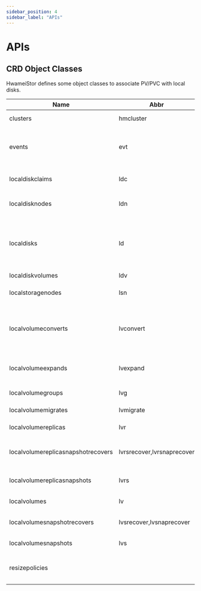 ```yaml
---
sidebar_position: 4
sidebar_label: "APIs"
---
```


# APIs

## CRD Object Classes

HwameiStor defines some object classes to associate PV/PVC with local disks.

| Name                               | Abbr                       | Kind                              | Function                                                             |
|------------------------------------|----------------------------|-----------------------------------|----------------------------------------------------------------------|
| clusters                           | hmcluster                  | Cluster                           | HwameiStor cluster                                                   |
| events                             | evt                        | Event                             | Audit information of HwameiStor cluster                              |
| localdiskclaims                    | ldc                        | LocalDiskClaim                    | Filter and allocate local data disks                                 |
| localdisknodes                     | ldn                        | LocalDiskNode                     | Storage pool for disk volumes                                        |
| localdisks                         | ld                         | LocalDisk                         | Data disks on nodes and automatically find which disks are available |
| localdiskvolumes                   | ldv                        | LocalDiskVolume                   | Disk volumes                                                         |
| localstoragenodes                  | lsn                        | LocalStorageNode                  | Storage pool for lvm volumes                                         |
| localvolumeconverts                | lvconvert                  | LocalVolumeConvert                | Convert common LVM volume to highly available LVM volume             |
| localvolumeexpands                 | lvexpand                   | LocalVolumeExpand                 | Expand local volume storage capacity                                 |                                                        |
| localvolumegroups                  | lvg                        | LocalVolumeGroup                  | LVM volume groups                                                    |                                                          |
| localvolumemigrates                | lvmigrate                  | LocalVolumeMigrate                | Migrate LVM volume                                                   |
| localvolumereplicas                | lvr                        | LocalVolumeReplica                | Replicas of LVM volume                                               |
| localvolumereplicasnapshotrecovers | lvrsrecover,lvrsnaprecover | LocalVolumeReplicaSnapshotRecover | Recover snapshots of LVM volume Replicas                             |
| localvolumereplicasnapshots        | lvrs                       | LocalVolumeReplicaSnapshot        | Snapshots of LVM volume Replicas                                     |
| localvolumes                       | lv                         | LocalVolume                       | LVM local volumes                                                    |
| localvolumesnapshotrecovers        | lvsrecover,lvsnaprecover   | LocalVolumeSnapshotRecover        | Recover snapshots of LVM volume                                      |
| localvolumesnapshots               | lvs                        | LocalVolumeSnapshot               | Snapshots of LVM volume                                              |                                                      |
| resizepolicies                     |                            | ResizePolicy                      | PVC automatic expansion policy                                       |                      |


